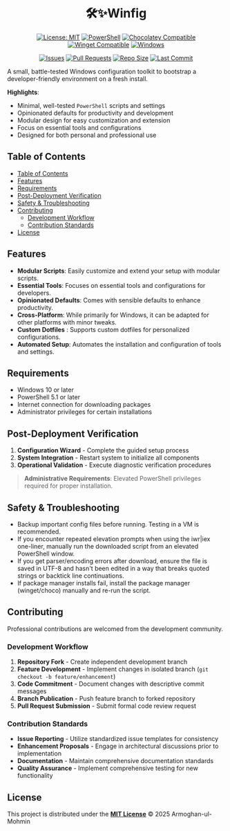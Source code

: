 <h1 align="center"> 🛠️✨Winfig </h1>

<div align="center">

[![License: MIT](https://img.shields.io/badge/License-MIT-yellow.svg?style=for-the-badge)](https://opensource.org/licenses/MIT)
[![PowerShell](https://img.shields.io/badge/PowerShell-5.1+-blue.svg?style=for-the-badge)](https://github.com/PowerShell/PowerShell)
[![Chocolatey Compatible](https://img.shields.io/badge/Compatible%20with-Chocolatey-ff69b4.svg?style=for-the-badge)](https://chocolatey.org/)
[![Winget Compatible](https://img.shields.io/badge/Compatible%20with-Winget-228B22.svg?style=for-the-badge)](https://github.com/microsoft/winget-cli)
[![Windows](https://img.shields.io/badge/Windows-10%2B-0078d4.svg?style=for-the-badge)](https://www.microsoft.com/windows)

[![Issues](https://img.shields.io/github/issues/ToolsHive/Winfig.svg?style=flat-square)](https://github.com/ToolsHive/Winfig.git/issues)
[![Pull Requests](https://img.shields.io/github/issues-pr/ToolsHive/Winfig.svg?style=flat-square)](https://github.com/ToolsHive/Winfig.git/pulls)
[![Repo Size](https://img.shields.io/github/repo-size/ToolsHive/Winfig?style=flat-square)](https://github.com/ToolsHive/Winfig.git)
[![Last Commit](https://img.shields.io/github/last-commit/ToolsHive/Winfig?style=flat-square)](https://github.com/ToolsHive/Winfig.git/commits/main)

</div>

A small, battle-tested Windows configuration toolkit to bootstrap a developer-friendly environment on a fresh install.

**Highlights**:
- Minimal, well-tested `PowerShell` scripts and settings
- Opinionated defaults for productivity and development
- Modular design for easy customization and extension
- Focus on essential tools and configurations
- Designed for both personal and professional use

## Table of Contents
- [Table of Contents](#table-of-contents)
- [Features](#features)
- [Requirements](#requirements)
- [Post-Deployment Verification](#post-deployment-verification)
- [Safety \& Troubleshooting](#safety--troubleshooting)
- [Contributing](#contributing)
  - [Development Workflow](#development-workflow)
  - [Contribution Standards](#contribution-standards)
- [License](#license)


## Features
- **Modular Scripts**: Easily customize and extend your setup with modular scripts.
- **Essential Tools**: Focuses on essential tools and configurations for developers.
- **Opinionated Defaults**: Comes with sensible defaults to enhance productivity.
- **Cross-Platform**: While primarily for Windows, it can be adapted for other platforms with minor tweaks.
- **Custom Dotfiles** : Supports custom dotfiles for personalized configurations.
- **Automated Setup**: Automates the installation and configuration of tools and settings.

## Requirements
- Windows 10 or later
- PowerShell 5.1 or later
- Internet connection for downloading packages
- Administrator privileges for certain installations

## Post-Deployment Verification

1. **Configuration Wizard** - Complete the guided setup process
2. **System Integration** - Restart system to initialize all components
3. **Operational Validation** - Execute diagnostic verification procedures

> **Administrative Requirements**: Elevated PowerShell privileges required for proper installation.

## Safety & Troubleshooting

- Backup important config files before running. Testing in a VM is recommended.
- If you encounter repeated elevation prompts when using the iwr|iex one-liner, manually run the downloaded script from an elevated PowerShell window.
- If you get parser/encoding errors after download, ensure the file is saved in UTF-8 and hasn't been edited in a way that breaks quoted strings or backtick line continuations.
- If package manager installs fail, install the package manager (winget/choco) manually and re-run the script.

##  Contributing

Professional contributions are welcomed from the development community.

### Development Workflow

1. **Repository Fork** - Create independent development branch
2. **Feature Development** - Implement changes in isolated branch (`git checkout -b feature/enhancement`)
3. **Code Commitment** - Document changes with descriptive commit messages
4. **Branch Publication** - Push feature branch to forked repository
5. **Pull Request Submission** - Submit formal code review request

### Contribution Standards

- **Issue Reporting** - Utilize standardized issue templates for consistency
- **Enhancement Proposals** - Engage in architectural discussions prior to implementation
- **Documentation** - Maintain comprehensive documentation standards
- **Quality Assurance** - Implement comprehensive testing for new functionality

## License
This project is distributed under the [**MIT License**](LICENSE) © 2025 Armoghan-ul-Mohmin
